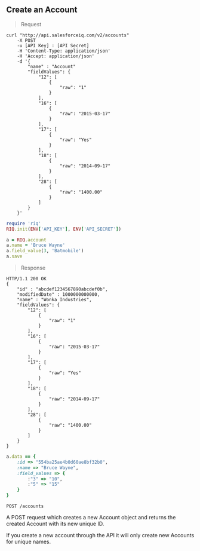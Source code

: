 ## Create an Account

> Request

```shell
curl "http://api.salesforceiq.com/v2/accounts"
    -X POST
    -u [API Key] : [API Secret]
    -H 'Content-Type: application/json'
    -H 'Accept: application/json'
    -d '{
        "name" : "Account"
        "fieldValues": {
            "12": [
                {
                    "raw": "1"
                }
            ],
            "16": [
                {
                    "raw": "2015-03-17"
                }
            ],
            "17": [
                {
                    "raw": "Yes"
                }
            ],
            "18": [
                {
                    "raw": "2014-09-17"
                }
            ],
            "28": [
                {
                    "raw": "1400.00"
                }
            ]
        }
    }'
```

```ruby 
require 'riq'
RIQ.init(ENV['API_KEY'], ENV['API_SECRET'])

a = RIQ.account
a.name = 'Bruce Wayne'
a.field_value(3, 'Batmobile')
a.save
```

> Response

```shell
HTTP/1.1 200 OK
{
    "id" : "abcdef1234567890abcdef0b",
    "modifiedDate" : 1000000000000,
    "name" : "Wonka Industries",
    "fieldValues": {
        "12": [
            {
                "raw": "1"
            }
        ],
        "16": [
            {
                "raw": "2015-03-17"
            }
        ],
        "17": [
            {
                "raw": "Yes"
            }
        ],
        "18": [
            {
                "raw": "2014-09-17"
            }
        ],
        "28": [
            {
                "raw": "1400.00"
            }
        ]
    }
}
```

```ruby
a.data == {
    :id => "554ba25ae4b0d60ae8bf32b0", 
    :name => "Bruce Wayne", 
    :field_values => {
        :"3" => "10",
        :"5" => "15"
    }
}
```

`POST /accounts`

A POST request which creates a new Account object and returns the created Account with its new unique ID.

If you create a new account through the API it will only create new Accounts for unique names.